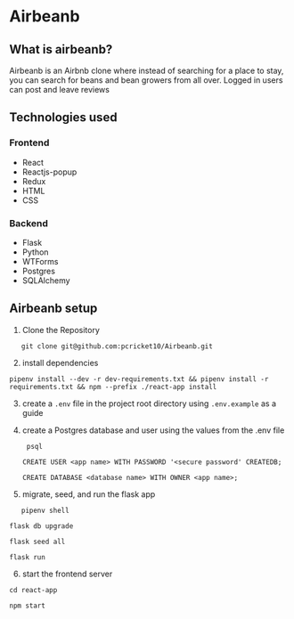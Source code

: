 # Airbeanb

## What is airbeanb?

Airbeanb is an Airbnb clone where instead of searching for a place to stay, you can search for beans and bean growers from all over. Logged in users can post and leave reviews

## Technologies used

### Frontend

- React
- Reactjs-popup
- Redux
- HTML
- CSS

### Backend

- Flask
- Python
- WTForms
- Postgres
- SQLAlchemy

## Airbeanb setup

1. Clone the Repository

```
   git clone git@github.com:pcricket10/Airbeanb.git
```

2. install dependencies

```
pipenv install --dev -r dev-requirements.txt && pipenv install -r requirements.txt && npm --prefix ./react-app install

```

3. create a `.env` file in the project root directory using `.env.example` as a guide

4. create a Postgres database and user using the values from the .env file

   ```
    psql
   ```

   ```
   CREATE USER <app name> WITH PASSWORD '<secure password' CREATEDB;
   ```

   ```
   CREATE DATABASE <database name> WITH OWNER <app name>;
   ```

5. migrate, seed, and run the flask app

```
   pipenv shell
```

```
flask db upgrade
```

```
flask seed all
```

```
flask run
```

6. start the frontend server

```
cd react-app
```

```
npm start
```
